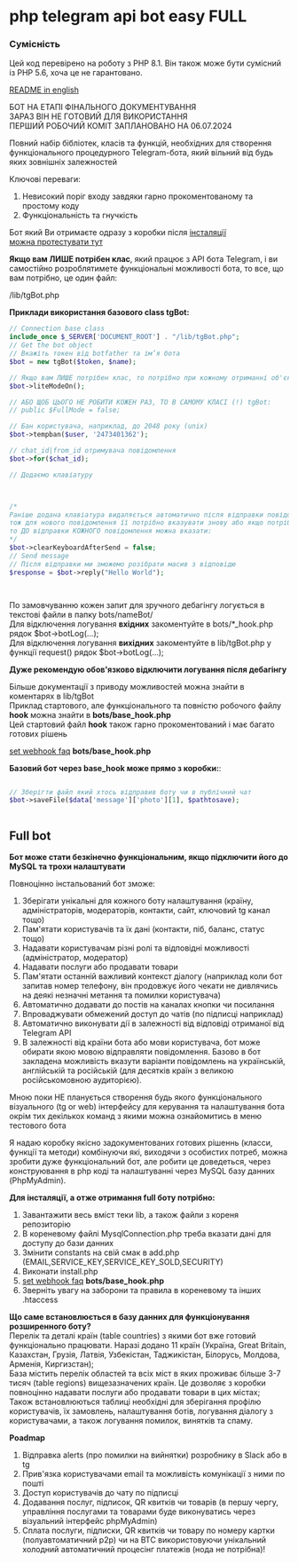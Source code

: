 # php telegram api bot easy FULL

### Сумісність
Цей код перевірено на роботу з PHP 8.1.
Він також може бути сумісний із PHP 5.6, хоча це не гарантовано.

[README in english](../docs/README.en.md)  

БОТ НА ЕТАПІ ФІНАЛЬНОГО ДОКУМЕНТУВАННЯ  
ЗАРАЗ ВІН НЕ ГОТОВИЙ ДЛЯ ВИКОРИСТАННЯ  
ПЕРШИЙ РОБОЧИЙ КОМІТ ЗАПЛАНОВАНО НА 06.07.2024  

Повний набір бібліотек, класів та функцій, необхідних для створення функціонального процедурного Telegram-бота, який вільний від будь яких зовнішніх залежностей

Ключові переваги: 
1. Невисокий поріг входу завдяки гарно прокоментованому та простому коду
2. Функціональність та гнучкість

Бот який Ви отримаєте одразу з коробки після [інсталяції](../docs/README.ua.md#full-bot)  
[можна протестувати тут](https://t.me/TestHostingUa_bot)  

**Якщо вам ЛИШЕ потрібен клас**, який працює з API бота Telegram, і ви самостійно розроблятимете функціональні можливості бота, то все, що вам потрібно, це один файл:  

/lib/tgBot.php  

**Приклади використання базового class tgBot:**  
```php
// Connection base class
include_once $_SERVER['DOCUMENT_ROOT'] . "/lib/tgBot.php";
// Get the bot object
// Вкажіть токен від botfather та ім’я бота
$bot = new tgBot($token, $name);

// Якщо вам ЛИШЕ потрібен клас, то потрібно при кожному отриманні об'єкта активувати
$bot->liteModeOn();

// АБО ЩОБ ЦЬОГО НЕ РОБИТИ КОЖЕН РАЗ, ТО В САМОМУ КЛАСІ (!) tgBot:
// public $FullMode = false;

// Бан користувача, наприклад, до 2048 року (unix)
$bot->tempban($user, '2473401362');

// chat_id|from_id отримувача повідомлення
$bot->for($chat_id);

// Додаємо клавіатуру



/* 
Раніше додана клавіатура видаляється автоматично після відправки повідомлення,
тож для нового повідомлення її потрібно вказувати знову або якщо потрібно зберегти клавіатуру, 
то ДО відправки КОЖНОГО повідомлення можна вказати: 
*/
$bot->clearKeyboardAfterSend = false;
// Send message
// Після відправки ми зможемо розібрати масив з відповідю
$response = $bot->reply("Hello World");




```


По замовчуванню кожен запит для зручного дебагінгу логується в текстові файли в папку bots/nameBot/  
Для відключення логування **вхідних** закоментуйте в bots/*_hook.php рядок $bot->botLog(...);  
Для відключення логування **вихідних** закоментуйте в lib/tgBot.php у функції request() рядок $bot->botLog(...);  

**Дуже рекомендую обов'язково відключити логування після дебагінгу**  




Більше документації з приводу можливостей можна знайти в коментарях в lib/tgBot  
Приклад стартового, але функціонального та повністю робочого файлу **hook** можна знайти в 
**bots/base_hook.php**  
Цей стартовий файл **hook** також гарно прокоментований і має багато готових рішень  

[set webhook faq](../docs/setWebhook.ua.md) **bots/base_hook.php**  

**Базовий бот через base_hook може прямо з коробки:**: 
```php

// Зберігти файл який хтось відправив боту чи в публічний чат
$bot->saveFile($data['message']['photo'][1], $pathtosave);



```

## Full bot  
**Бот може стати безкінечно функціональним, якщо підключити його до MySQL та трохи налаштувати**  

Повноцінно інстальований бот зможе:
1. Зберігати унікальні для кожного боту налаштування (країну, адміністраторів, модераторів, контакти, сайт, ключовий tg канал тощо)
2. Пам'ятати користувачів та їх дані (контакти, піб, баланс, статус тощо)
3. Надавати користувачам різні ролі та відповідні можливості (адміністратор, модератор)
4. Надавати послуги або продавати товари
5. Пам'ятати останній важливий контекст діалогу (наприклад коли бот запитав номер телефону, він продовжує його чекати не дивлячись на деякі незначні метання та помилки користувача)
6. Автоматично додавати до постів на каналах кнопки чи посилання
7. Впроваджувати обмежений доступ до чатів (по підписці наприклад)
8. Автоматично виконувати дії в залежності від відповіді отриманої від Telegram API  
9. В залежності від країни бота або мови користувача, бот може обирати якою мовою відправляти повідомлення. Базово в бот закладена можливість вказути варіанти повідомлень на українській, англійській та російській (для десятків країн з великою російськомовною аудиторією).

Мною поки НЕ планується створення будь якого функціонального візуального (tg or web) інтерфейсу для керування та налаштування бота окрім тих декількох команд з якими можна ознайомитись в меню тестового бота  

Я надаю коробку якісно задокументованих готових рішеннь (класси, функції та методи) комбінуючи які,  виходячи з особистих потреб, можна зробити дуже функціональний бот, але робити це доведеться, через конструювання в php коді та налаштуванні через MySQL базу данних (PhpMyAdmin).  

**Для інсталяції, а отже отримання full боту потрібно:**  
1. Завантажити весь вміст теки lib, а також файли з кореня репозиторію
2. В кореневому файлі MysqlConnection.php треба вказати дані для доступу до бази данних
3. Змінити constants на свій смак в add.php (EMAIL,SERVICE_KEY,SERVICE_KEY_SOLD,SECURITY)
4. Виконати install.php
5. [set webhook faq](../docs/setWebhook.ua.md) **bots/base_hook.php**  
6. Зверніть увагу на заборони та правила в кореневому та інших .htaccess

**Що саме встановлюється в базу данних для функціонування розширенного боту?**  
Перелік та деталі країн (table countries) з якими бот вже готовий функціонально працювати. Наразі додано 11 країн (Україна, Great Britain, Казахстан, Грузія, Латвія, Узбекістан, Таджикістан, Білорусь, Молдова, Арменія, Киргизстан);  
База містить перелік областей та всіх міст в яких проживає більше 3-7 тисяч (table regions) вищезазначених країн. Це дозволяє з коробки повноцінно надавати послуги або продавати товари в цих містах;  
Також встановлюються таблиці необхідні для зберігання профілю користувачів, їх замовлень, налаштування ботів, логування діалогу з користувачами, а також логування помилок, винятків та спаму.  


**Poadmap**  
1. Відправка alerts (про помилки на вийнятки) розробнику в Slack або в tg
2. Прив'язка користувачами email та можливість комунікації з ними по пошті
3. Доступ користувачів до чату по підписці
4. Додавання послуг, підписок, QR квитків чи товарів (в першу чергу, управління послугами та товарами буде виконуватись через візуальний інтерфейс phpMyAdmin)
5. Сплата послуги, підписки, QR квитків чи товару по номеру картки (полуавтоматичний p2p) чи на BTC використовуючи унікальний холодний автоматичний процесінг платежів (нода не потрібна)!
